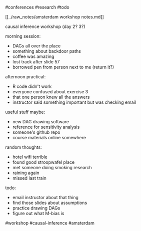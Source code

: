 #conferences
#research
#todo

[[../raw_notes/amsterdam workshop notes.md]]

causal inference workshop (day 2? 3?)

morning session:
- DAGs all over the place
- something about backdoor paths
- coffee was amazing
- lost track after slide 57
- borrowed pen from person next to me (return it?)

afternoon practical:
- R code didn't work
- everyone confused about exercise 3
- that one person knew all the answers
- instructor said something important but was checking email

useful stuff maybe:
- new DAG drawing software
- reference for sensitivity analysis
- someone's github repo
- course materials online somewhere

random thoughts:
- hotel wifi terrible
- found good stroopwafel place
- met someone doing smoking research
- raining again
- missed last train

todo:
- email instructor about that thing
- find those slides about assumptions
- practice drawing DAGs
- figure out what M-bias is

#workshop #causal-inference #amsterdam 